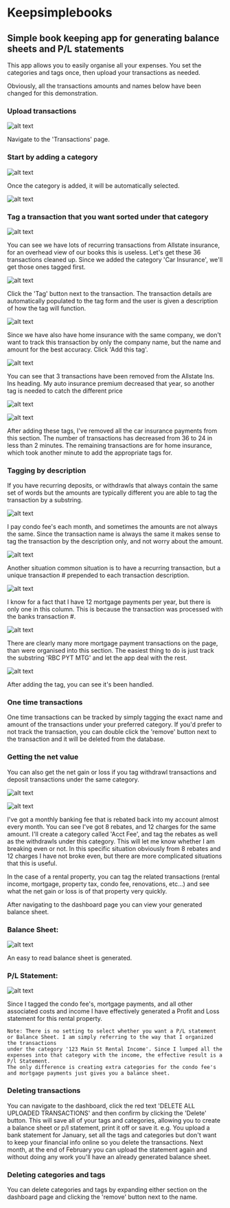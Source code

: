 # Keepsimplebooks
## Simple book keeping app for generating balance sheets and P/L statements

This app allows you to easily organise all your expenses. You set the categories and tags once, then upload your transactions as needed.

Obviously, all the transactions amounts and names below have been changed for this demonstration.

### Upload transactions
![alt text](howto/upload.png)

Navigate to the 'Transactions' page.

### Start by adding a category
![alt text](howto/addcategory.png)

Once the category is added, it will be automatically selected.

![alt text](howto/category.png)


### Tag a transaction that you want sorted under that category
![alt text](howto/transactions.png)

You can see we have lots of recurring transactions from Allstate insurance, for an overhead view of our books this is useless. Let's get these 36
transactions cleaned up.
Since we added the category 'Car Insurance', we'll get those ones tagged first.

![alt text](howto/tagautoins.png)

Click the 'Tag' button next to the transaction.
The transaction details are automatically populated to the tag form and the user is given a description of how the tag will function.

![alt text](howto/tagged.png)

Since we have also have home insurance with the same company, we don't want to track this transaction by only the company name, but the name and
amount for the best accuracy.
Click 'Add this tag'.

![alt text](howto/firsttag.png)

You can see that 3 transactions have been removed from the Allstate Ins. Ins heading.
My auto insurance premium decreased that year, so another tag is needed to catch the different price

![alt text](howto/autoinstag2.png)

![alt text](howto/allstatesectiontagged.png)

After adding these tags, I've removed all the car insurance payments from this section. The number of transactions has decreased from 36 to 24 in
less than 2 minutes. The remaining transactions are for home insurance, which took another minute to add the appropriate tags for.

### Tagging by description
If you have recurring deposits, or withdrawls that always contain the same set of words but the amounts are typically different you are able to tag
the transaction by a substring.

![alt text](howto/condofee1.png)

I pay condo fee's each month, and sometimes the amounts are not always the same. Since the transaction name is always the same
it makes sense to tag the transaction by the description only, and not worry about the amount.

![alt text](howto/condofee2.png)


Another situation common situation is to have a recurring transaction, but a unique transaction # prepended to each transaction description.

![alt text](howto/mtgpmt.png)

I know for a fact that I have 12 mortgage payments per year, but there is only one in this column. This is because the transaction was processed with the
banks transaction #.

![alt text](howto/mtgpmtall.png)

There are clearly many more mortgage payment transactions on the page, than were organised into this section. The easiest thing to do is just track the
substring 'RBC PYT MTG' and let the app deal with the rest.

![alt text](howto/mtgpmttagged.png)

After adding the tag, you can see it's been handled.

### One time transactions
One time transactions can be tracked by simply tagging the exact name and amount of the transactions under your preferred category.
If you'd prefer to not track the transaction, you can double click the 'remove' button next to the transaction and it will be deleted from the database.

### Getting the net value
You can also get the net gain or loss if you tag withdrawl transactions and deposit transactions under the same category.

![alt text](howto/acctbalrebate.png)

![alt text](howto/monthlyacctfee.png)

I've got a monthly banking fee that is rebated back into my account almost every month. You can see I've got 8 rebates, and 12 charges for the same amount.
I'll create a category called 'Acct Fee', and tag the rebates as well as the withdrawls under this category. This will let me know whether
I am breaking even or not. In this specific situation obviously from 8 rebates and 12 charges I have not broke even, but there are more complicated
situations that this is useful.

In the case of a rental property, you can tag the related transactions (rental income, mortgage, property tax, condo fee, renovations, etc...) and
see what the net gain or loss is of that property very quickly.

After navigating to the dashboard page you can view your generated balance sheet.
### Balance Sheet:
![alt text](howto/balancesheet.png)

An easy to read balance sheet is generated.

### P/L Statement:
![alt text](howto/plstatement.png)

Since I tagged the condo fee's, mortgage payments, and all other associated costs and income I have effectively generated a Profit and Loss statement
for this rental property.

```
Note: There is no setting to select whether you want a P/L statement or Balance Sheet. I am simply referring to the way that I organized the transactions
under the category '123 Main St Rental Income'. Since I lumped all the expenses into that category with the income, the effective result is a P/l Statement.
The only difference is creating extra categories for the condo fee's and mortgage payments just gives you a balance sheet.
```

### Deleting transactions
You can navigate to the dashboard, click the red text 'DELETE ALL UPLOADED TRANSACTIONS' and then confirm by clicking the 'Delete' button.
This will save all of your tags and categories, allowing you to create a balance sheet or p/l statement, print it off or save it.
e.g.
You upload a bank statement for January, set all the tags and categories but don't want to keep your financial info online so you delete the transactions.
Next month, at the end of February you can upload the statement again and without doing any work you'll have an already generated balance sheet.

### Deleting categories and tags
You can delete categories and tags by expanding either section on the dashboard page and clicking the 'remove' button next to the name.
